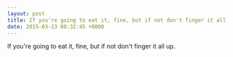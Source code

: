 ```yaml
---
layout: post
title: If you're going to eat it, fine, but if not don't finger it all up.
date: 2015-03-23 00:32:45 +0000
---
```


If you're going to eat it, fine, but if not don't finger it all up.

